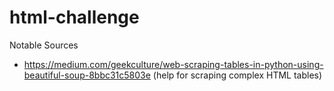 # html-challenge

Notable Sources
- https://medium.com/geekculture/web-scraping-tables-in-python-using-beautiful-soup-8bbc31c5803e (help for scraping complex HTML tables)